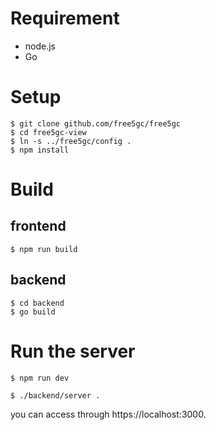 # Requirement

* node.js
* Go

# Setup

```
$ git clone github.com/free5gc/free5gc
$ cd free5gc-view
$ ln -s ../free5gc/config .
$ npm install
```

# Build

## frontend

```
$ npm run build
```

## backend

```
$ cd backend
$ go build
```

# Run the server

```
$ npm run dev
```

```
$ ./backend/server .
```

you can access through https://localhost:3000.
